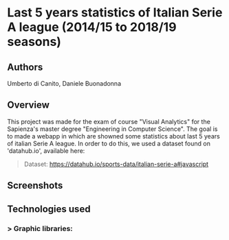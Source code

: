 # Last 5 years statistics of Italian Serie A league (2014/15 to 2018/19 seasons)

## Authors
Umberto di Canito, Daniele Buonadonna

## Overview
This project was made for the exam of course "Visual Analytics" for the Sapienza's master degree "Engineering in Computer Science". The goal is to made a webapp in which are showned some statistics about last 5 years of italian Serie A league. In order to do this, we used a dataset found on 'datahub.io', available here: 
>Dataset: https://datahub.io/sports-data/italian-serie-a#javascript

## Screenshots

## Technologies used
### > Graphic libraries:
[D3.js]: (https://d3js.org)
[Plot.ly]: (https://plot.ly/javascript/)

